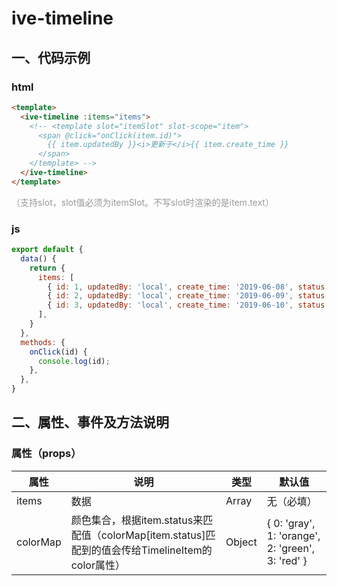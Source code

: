 # ive-timeline
## 一、代码示例
### html
```html
<template>
  <ive-timeline :items="items">
    <!-- <template slot="itemSlot" slot-scope="item">
      <span @click="onClick(item.id)">
        {{ item.updatedBy }}<i>更新于</i>{{ item.create_time }}
      </span>
    </template> -->
  </ive-timeline>
</template>
```
<span style="color: #999;">（支持slot，slot值必须为itemSlot。不写slot时渲染的是item.text）</span>
### js

```js
export default {
  data() {
    return {
      items: [
        { id: 1, updatedBy: 'local', create_time: '2019-06-08', status: 0 },
        { id: 2, updatedBy: 'local', create_time: '2019-06-09', status: 1 },
        { id: 3, updatedBy: 'local', create_time: '2019-06-10', status: 2 },
      ],
    }
  },
  methods: {
    onClick(id) {
      console.log(id);
    },
  },
}
```
## 二、属性、事件及方法说明
### 属性（props）
| 属性 | 说明 | 类型 | 默认值 |
| ------ | ------ | ------ | ------ |
| items | 数据 | Array | 无（必填） |
| colorMap | 颜色集合，根据item.status来匹配值（colorMap[item.status]匹配到的值会传给TimelineItem的color属性） | Object | { 0: 'gray', 1: 'orange', 2: 'green', 3: 'red' } |